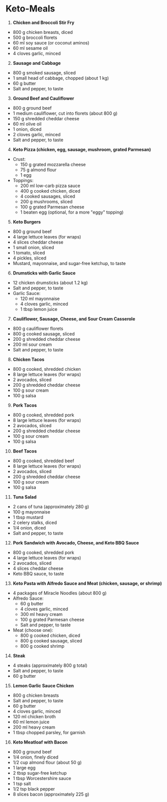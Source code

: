 # Keto-Meals
1. **Chicken and Broccoli Stir Fry**
- 800 g chicken breasts, diced
- 500 g broccoli florets
- 60 ml soy sauce (or coconut aminos)
- 60 ml sesame oil
- 4 cloves garlic, minced

2. **Sausage and Cabbage**
- 800 g smoked sausage, sliced
- 1 small head of cabbage, chopped (about 1 kg)
- 60 g butter
- Salt and pepper, to taste

3. **Ground Beef and Cauliflower**
- 800 g ground beef
- 1 medium cauliflower, cut into florets (about 800 g)
- 150 g shredded cheddar cheese
- 60 ml olive oil
- 1 onion, diced
- 2 cloves garlic, minced
- Salt and pepper, to taste

4. **Keto Pizza (chicken, egg, sausage, mushroom, grated Parmesan)**
- Crust:
  - 150 g grated mozzarella cheese
  - 75 g almond flour
  - 1 egg
- Toppings:
  - 200 ml low-carb pizza sauce
  - 400 g cooked chicken, diced
  - 4 cooked sausages, sliced
  - 200 g mushrooms, sliced
  - 100 g grated Parmesan cheese
  - 1 beaten egg (optional, for a more "eggy" topping)

5. **Keto Burgers**
- 800 g ground beef
- 4 large lettuce leaves (for wraps)
- 4 slices cheddar cheese
- 1 small onion, sliced
- 1 tomato, sliced
- 4 pickles, sliced
- Mustard, mayonnaise, and sugar-free ketchup, to taste

6. **Drumsticks with Garlic Sauce**
- 12 chicken drumsticks (about 1.2 kg)
- Salt and pepper, to taste
- Garlic Sauce:
  - 120 ml mayonnaise
  - 4 cloves garlic, minced
  - 1 tbsp lemon juice

7. **Cauliflower, Sausage, Cheese, and Sour Cream Casserole**
- 800 g cauliflower florets
- 800 g cooked sausage, sliced
- 200 g shredded cheddar cheese
- 200 ml sour cream
- Salt and pepper, to taste

8. **Chicken Tacos**
- 800 g cooked, shredded chicken
- 8 large lettuce leaves (for wraps)
- 2 avocados, sliced
- 200 g shredded cheddar cheese
- 100 g sour cream
- 100 g salsa

9. **Pork Tacos**
- 800 g cooked, shredded pork
- 8 large lettuce leaves (for wraps)
- 2 avocados, sliced
- 200 g shredded cheddar cheese
- 100 g sour cream
- 100 g salsa

10. **Beef Tacos**
- 800 g cooked, shredded beef
- 8 large lettuce leaves (for wraps)
- 2 avocados, sliced
- 200 g shredded cheddar cheese
- 100 g sour cream
- 100 g salsa

11. **Tuna Salad**
- 2 cans of tuna (approximately 280 g)
- 100 g mayonnaise
- 1 tbsp mustard
- 2 celery stalks, diced
- 1/4 onion, diced
- Salt and pepper, to taste

12. **Pork Sandwich with Avocado, Cheese, and Keto BBQ Sauce**
- 800 g cooked, shredded pork
- 4 large lettuce leaves (for wraps)
- 2 avocados, sliced
- 4 slices cheddar cheese
- Keto BBQ sauce, to taste

13. **Keto Pasta with Alfredo Sauce and Meat (chicken, sausage, or shrimp)**
- 4 packages of Miracle Noodles (about 800 g)
- Alfredo Sauce:
  - 60 g butter
  - 4 cloves garlic, minced
  - 300 ml heavy cream
  - 100 g grated Parmesan cheese
  - Salt and pepper, to taste
- Meat (choose one):
  - 800 g cooked chicken, diced
  - 800 g cooked sausage, sliced
  - 800 g cooked shrimp

14. **Steak**
- 4 steaks (approximately 800 g total)
- Salt and pepper, to taste
- 60 g butter

15. **Lemon Garlic Sauce Chicken**
- 800 g chicken breasts
- Salt and pepper, to taste
- 60 g butter
- 4 cloves garlic, minced
- 120 ml chicken broth
- 60 ml lemon juice
- 200 ml heavy cream
- 1 tbsp chopped parsley, for garnish

16. **Keto Meatloaf with Bacon**
- 800 g ground beef
- 1/4 onion, finely diced
- 1/2 cup almond flour (about 50 g)
- 1 large egg
- 2 tbsp sugar-free ketchup
- 1 tbsp Worcestershire sauce
- 1 tsp salt
- 1/2 tsp black pepper
- 8 slices bacon (approximately 225 g)
